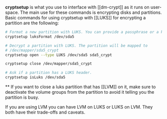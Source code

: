 
**cryptsetup** is what you use to interface with [[dm-crypt]] as it runs on user-space.
The main use for these commands is encrypting disks and partitions. Basic commands for using cryptsetup with [[LUKS]] for encrypting a partition are the following:

```sh
# Format a new partition with LUKS. You can provide a passphrase or a key.
cryptsetup luksFormat /dev/sda5

# Decrypt a partition with LUKS. The partition will be mapped to 
# /dev/mapper/sda5_crypt
cryptsetup open --type LUKS /dev/sda5 sda5_crypt

cryptsetup close /dev/mapper/sda5_crypt

# Ask if a partition has a LUKS header.
cryptsetup isLuks /dev/sda5
```

** If you want to close a luks partition that has [[LVM]] on it, make sure to deactivate the volume groups from the partition to avoid it telling you the partition is busy.

If you are using LVM you can have LVM on LUKS or LUKS on LVM. They both have their trade-offs and caveats.
